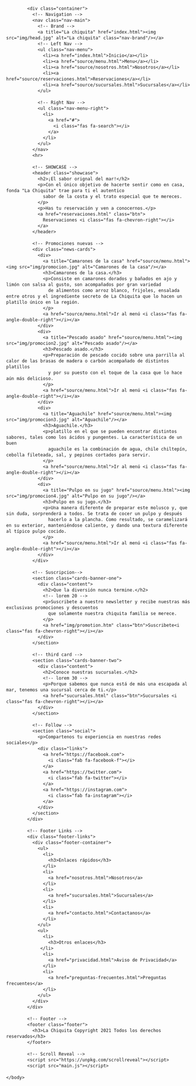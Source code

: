 <!DOCTYPE html>
<html lang="en">
    <head>
        <meta charset="UTF-8">
        <meta name="viewport" content="width=device-width, initial-scale=1.0">
        <title>La Chiquita</title>
        <!-- Font -->
        <link href="https://fonts.googleapis.com/css2?family=Oswald:wght@300;400;500&display=swap" rel="stylesheet">
        <!-- Font Awesome -->
        <link rel="stylesheet" href="https://cdnjs.cloudflare.com/ajax/libs/font-awesome/5.13.0/css/all.min.css">
        <!--  CSS -->
        <link rel="stylesheet" href="css/styles.css">
    </head>
    <body>
            <div class="menu-btn">
              <i class="fas fa-bars fa-2x"></i>
            </div>
          
            <div class="container">
              <!-- Navigation -->
              <nav class="nav-main">
                <!-- Brand -->
                <a title="La chiquita" href="index.html"><img src="img/head.jpg" alt="La chiquita" class="nav-brand"/></a>
                <!-- Left Nav -->
                <ul class="nav-menu">
                  <li><a href="index.html">Inicio</a></li>
                  <li><a href="source/menu.html">Menu</a></li>
                  <li><a href="source/nosotros.html">Nosotros</a></li>
                  <li><a href="source/reservaciones.html">Reservaciones</a></li>
                  <li><a href="source/sucursales.html">Sucursales</a></li>
                </ul>
          
                <!-- Right Nav -->
                <ul class="nav-menu-right">
                  <li>
                    <a href="#">
                      <i class="fas fa-search"></i>
                    </a>
                  </li>
                </ul>
              </nav>
              <hr>
          
              <!-- SHOWCASE -->
              <header class="showcase">
                <h2>¡El sabor orignal del mar!</h2>
                <p>Con el único objetivo de hacerte sentir como en casa, fonda "La Chiquita" trae para ti el autentico
                  sabor de la costa y el trato especial que te mereces.
                </p>
                <p>Has tu reservación y ven a conocernos.</p>
                <a href="reservaciones.html" class="btn">
                  Reservaciones <i class="fas fa-chevron-right"></i>
                </a>
              </header>
          
              <!-- Promociones nuevas -->
              <div class="news-cards">
                <div>
                  <a title="Camarones de la casa" href="source/menu.html"><img src="img/promocion.jpg" alt="Camarones de la casa"/></a>
                  <h3>Camarones de la casa.</h3>
                  <p>Consiste en camarones dorados y bañados en ajo y limón con salsa al gusto, son acompañados por gran variedad 
                    de alimentos como arroz blanco, frijoles, ensalada entre otros y el ingrediente secreto de La Chiquita que lo hacen un platillo único en la región.
                  </p>
                  <a href="source/menu.html">Ir al menú <i class="fas fa-angle-double-right"></i></a>
                </div>
                <div>
                  <a title="Pescado asado" href="source/menu.html"><img src="img/promocion2.jpg" alt="Pescado asado"/></a>
                  <h3>Pescado asado.</h3>
                  <p>Preparación de pescado cocido sobre una parrilla al calor de las brasas de madera o carbón acompañado de distintos platillos
                    y por su puesto con el toque de la casa que lo hace aún más delicioso.
                  </p>
                  <a href="source/menu.html">Ir al menú <i class="fas fa-angle-double-right"></i></a>
                </div>
                <div>
                  <a title="Aguachile" href="source/menu.html"><img src="img/promocion3.jpg" alt="Aguachile"/></a>
                  <h3>Aguachile.</h3>
                  <p>platillo en el que se pueden encontrar distintos sabores, tales como los ácidos y pungentes. La característica de un buen 
                    aguachile es la combinación de agua, chile chiltepín, cebolla fileteada, sal, y pepinos cortados para servir.
                  </p>
                  <a href="source/menu.html">Ir al menú <i class="fas fa-angle-double-right"></i></a>
                </div>
                <div>
                  <a title="Pulpo en su jugo" href="source/menu.html"><img src="img/promocion4.jpg" alt="Pulpo en su jugo"/></a>
                  <h3>Pulpo en su jugo.</h3>
                  <p>Una manera diferente de preparar este molusco y, que sin duda, sorprenderá a todos. Se trata de cocer un pulpo y después 
                    hacerlo a la plancha. Como resultado, se caramelizará en su exterior, manteniéndose caliente, y dando una textura diferente al típico pulpo cocido.
                  </p>
                  <a href="source/menu.html">Ir al menú <i class="fas fa-angle-double-right"></i></a>
                </div>
              </div>
          
              <!-- Suscripcion-->
              <section class="cards-banner-one">
                <div class="content">
                  <h2>Que la diversión nunca termine.</h2>
                  <!-- lorem 20 -->
                  <p>Suscribete a nuestro newsletter y recibe nuestras más exclusivas promociones y descuentos
                    que solamente nuestra chiquita familia se merece.
                  </p>
                  <a href="img/promotion.htm" class="btn">Suscribete<i class="fas fa-chevron-right"></i></a>
                </div>
              </section>
          
              <!-- third card -->
              <section class="cards-banner-two">
                <div class="content">
                  <h2>Conoce nuestras sucursales.</h2>
                  <!-- lorem 30 -->
                  <p>Porque sabemos que nunca está de más una escapada al mar, tenemos una sucursal cerca de ti.</p>
                  <a href="sucursales.html" class="btn">Sucursales <i class="fas fa-chevron-right"></i></a>
                </div>
              </section>
          
              <!-- Follow -->
              <section class="social">
                <p>Compartenos tu experiencia en nuestras redes sociales</p>
                <div class="links">
                  <a href="https://facebook.com">
                    <i class="fab fa-facebook-f"></i>
                  </a>
                  <a href="https://twitter.com">
                    <i class="fab fa-twitter"></i>
                  </a>
                  <a href="https://instagram.com">
                    <i class="fab fa-instagram"></i>
                  </a>
                </div>
              </section>
            </div>
          
            <!-- Footer Links -->
            <div class="footer-links">
              <div class="footer-container">
                <ul>
                  <li>
                    <h3>Enlaces rápidos</h3>
                  </li>
                  <li>
                    <a href="nosotros.html">Nosotros</a>
                  </li>
                  <li>
                    <a href="sucursales.html">Sucursales</a>
                  </li>
                  <li>
                    <a href="contacto.html">Contactanos</a>
                  </li>
                </ul>
                <ul>
                  <li>
                    <h3>Otros enlaces</h3>
                 </li>
                  <li>
                    <a href="privacidad.html">Aviso de Privacidad</a>
                  </li>
                  <li>
                    <a href="preguntas-frecuentes.html">Preguntas frecuentes</a>
                  </li>
                </ul>
              </div>
            </div>
          
            <!-- Footer -->
            <footer class="footer">
              <h3>La Chiquita Copyright 2021 Todos los derechos reservados</h3>
            </footer>
          
            <!-- Scroll Reveal -->
            <script src="https://unpkg.com/scrollreveal"></script>
            <script src="main.js"></script>
         
    </body>
</html>
